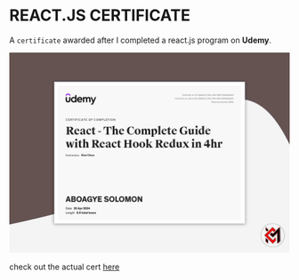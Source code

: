 # REACT.JS CERTIFICATE
A `certificate` awarded after I completed a react.js program on **Udemy**.

![alt text](cert-img.jpg)

check out the actual cert [here](react.pdf)